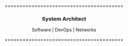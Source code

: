 <p align="center">========================================</p>
<h3 align="center">System Architect</h3>
<p align="center">Software | DevOps | Networks</p>
<p align="center">========================================</p>
